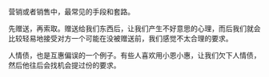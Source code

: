 营销或者销售中，最常见的手段和套路。

先赠送，再索取。赠送给我们东西后，让我们产生不好意思的心理，而后我们就会比较轻易地接受对方一个可能在没被赠送前，我们感觉不太合理的要求。

人情债，也是互惠偏误的一个例子。有些人喜欢用小恩小惠，让我们欠下人情债，然后他往后会找机会提过份的要求。
